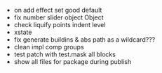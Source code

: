-   on add effect set good default
-   fix number slider object Object
-   check liquify points indent level
-   xstate
-   fix generate buildins & abs path as a wildcard???
-   clean impl comp groups
-   test patch with test.mask all blocks
-   show all files for package during publish
